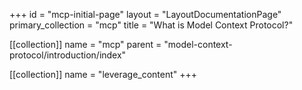 +++
id = "mcp-initial-page"
layout = "LayoutDocumentationPage"
primary_collection = "mcp"
title = "What is Model Context Protocol?"

[[collection]]
name = "mcp"
parent = "model-context-protocol/introduction/index"

[[collection]]
name = "leverage_content"
+++


